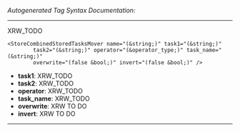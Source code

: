 _Autogenerated Tag Syntax Documentation:_

---
XRW_TODO

```
<StoreCombinedStoredTasksMover name="(&string;)" task1="(&string;)"
        task2="(&string;)" operator="(&operator_type;)" task_name="(&string;)"
        overwrite="(false &bool;)" invert="(false &bool;)" />
```

-   **task1**: XRW_TODO
-   **task2**: XRW_TODO
-   **operator**: XRW_TODO
-   **task_name**: XRW_TODO
-   **overwrite**: XRW TO DO
-   **invert**: XRW TO DO

---
